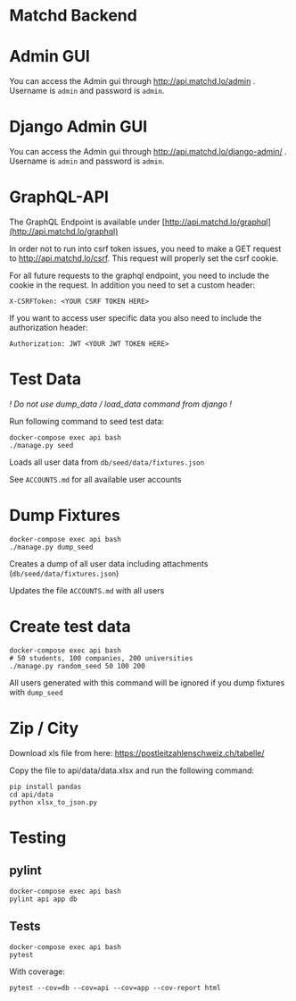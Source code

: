 Matchd Backend
==============

# Admin GUI
You can access the Admin gui through <a href="http://api.matchd.lo/admin/"> http://api.matchd.lo/admin </a>. Username is `admin` and password is `admin`.

# Django Admin GUI
You can access the Admin gui through <a href="http://api.matchd.lo/django-admin/"> http://api.matchd.lo/django-admin/ </a>. Username is `admin` and password is `admin`.

# GraphQL-API
The GraphQL Endpoint is available under [http://api.matchd.lo/graphql](http://api.matchd.lo/graphql)

In order not to run into csrf token issues, you need to make a GET request to http://api.matchd.lo/csrf. This request will properly set the csrf cookie.


For all future requests to the graphql endpoint, you need to include the cookie in the request. In addition you need to set a custom header:

    X-CSRFToken: <YOUR CSRF TOKEN HERE>
    
If you want to access user specific data you also need to include the authorization header:

    Authorization: JWT <YOUR JWT TOKEN HERE>

# Test Data

*! Do not use dump_data / load_data command from django !*

Run following command to seed test data:

    docker-compose exec api bash
    ./manage.py seed

Loads all user data from `db/seed/data/fixtures.json`

See `ACCOUNTS.md` for all available user accounts

# Dump Fixtures

    docker-compose exec api bash 
    ./manage.py dump_seed

Creates a dump of all user data including attachments (`db/seed/data/fixtures.json`)

Updates the file `ACCOUNTS.md` with all users

# Create test data

    docker-compose exec api bash 
    # 50 students, 100 companies, 200 universities
    ./manage.py random_seed 50 100 200  

All users generated with this command will be ignored if you dump fixtures with `dump_seed`

# Zip / City

Download xls file from here: https://postleitzahlenschweiz.ch/tabelle/

Copy the file to api/data/data.xlsx and run the following command:

    pip install pandas
    cd api/data
    python xlsx_to_json.py

# Testing

## pylint

    docker-compose exec api bash
    pylint api app db

## Tests

    docker-compose exec api bash
    pytest

With coverage:
    
    pytest --cov=db --cov=api --cov=app --cov-report html
    
